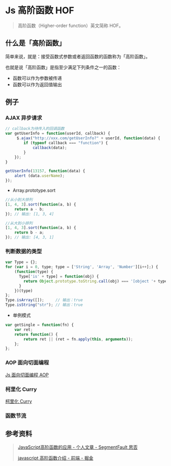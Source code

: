 # Js 高阶函数 HOF

> 高阶函数（Higher-order function）英文简称 HOF。

## 什么是「高阶函数」

简单来说，就是：接受函数式参数或者返回函数的函数称为「高阶函数」。

也就是说「高阶函数」是指至少满足下列条件之一的函数：

- 函数可以作为参数被传递
- 函数可以作为返回值输出

## 例子

### AJAX 异步请求
```js
// callback为待传入的回调函数
var getUserInfo = function(userId, callback) {
     $.ajax("http://xxx.com/getUserInfo?" + userId, function(data) {
        if (typeof callback === "function") {
            callback(data);
        }
    });
}

getUserInfo(13157, function(data) {
    alert (data.userName);
});
```

- Array.prototype.sort
```js
//从小到大排列
[1, 4, 3].sort(function(a, b) {
    return a - b;
}); // 输出: [1, 3, 4]

//从大到小排列
[1, 4, 3].sort(function(a, b) {
    return b - a;
}); // 输出: [4, 3, 1]
```

### 判断数据的类型
```js
var Type = {};
for (var i = 0, type; type = ['String', 'Array', 'Number'][i++];) {
	(function(type) {
	  Type['is' + type] = function(obj) {
		return Object.prototype.toString.call(obj) === '[object '+ type +']';
	  }
	})(type)
};
Type.isArray([]);     // 输出：true
Type.isString("str"); // 输出：true
```

- 单例模式
```js
var getSingle = function(fn) {
    var ret;
    return function() {
        return ret || (ret = fn.apply(this, arguments));
    };
};
```

### AOP 面向切面编程

[Js 面向切面编程 AOP](./JS-AOP.md)

### 柯里化 Curry

[柯里化 Curry](./Curry.md)

### 函数节流



## 参考资料
> [JavaScript高阶函数的应用 - 个人文章 - SegmentFault 思否](https://segmentfault.com/a/1190000012008266)
> 
> [javascript 高阶函数介绍 - 前端 - 掘金](https://juejin.im/entry/5815876c8ac247004fb6d132)
